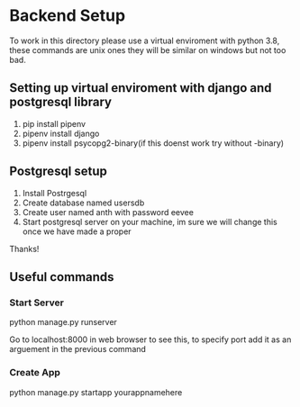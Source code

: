 
<h1>Backend Setup</h1>

To work in this directory please use a virtual enviroment with python 3.8, these commands are unix ones they will be similar on windows but not too bad.

<h2>Setting up virtual enviroment with django and postgresql library</h2>

<ol>
    <li>pip install pipenv</li>
    <li>pipenv install django</li>
    <li>pipenv install psycopg2-binary(if this doenst work try without -binary)</li>
</ol>

<h2>Postgresql setup</h2>

<ol>
    <li>Install Postrgesql</li>
    <li>Create database named usersdb</li>
    <li>Create user named anth with password eevee</li>
    <li>Start postgresql server on your machine, im sure we will change this once we have made a proper </li>
</ol>


Thanks!

<h2>Useful commands</h2>

<h3>Start Server</h3>

python manage.py runserver

Go to localhost:8000 in web browser to see this, to specify port add it as an arguement in the previous command

<h3>Create App</h3>

python manage.py startapp yourappnamehere

